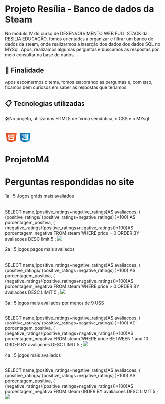 # Projeto Resília - Banco de dados da Steam

No módulo IV do curso de DESENVOLVIMENTO WEB FULL STACK da RESILIA EDUCAÇÃO, fomos orientados a organizar e filtrar um banco de dados da steam, onde realizarmos a inserção dos dados dos dados SQL no MYSql. Após, realizamos algumas perguntas e buscamos as respostas por meio consultar na base de dados.


## 🚀 Finalidade

Após escolhermos o tema, fomos elaborando as perguntas e, com isso, ficamos bem curiosos em saber as respostas que teríamos.


## 📋 Tecnologias utilizadas

🛠️No projeto, utilizamos HTML5 de forma semântica, o CSS e o MYsql
<div style="display: inline_block"><br>
<img align="center" alt="Will-HTML" height="30" width="40" src="https://raw.githubusercontent.com/devicons/devicon/master/icons/html5/html5-original.svg">
<img align="center" alt="Will-CSS" height="30" width="40" src="https://raw.githubusercontent.com/devicons/devicon/master/icons/css3/css3-original.svg">
</div>

# ProjetoM4
# Perguntas respondidas no site
1a : 5 Jogos grátis mais avaliados  
<br>
<br>
SELECT name,(positive_ratings+negative_ratings)AS avaliacoes,
( (positive_ratings/ (positive_ratings+negative_ratings) )*100) AS porcentagem_positiva, 
( (negative_ratings/(positive_ratings+negative_ratings))*100)AS porcentagem_negativa 
FROM steam WHERE price = 0 
ORDER BY avaliacoes DESC limit 5 ;
<img src="https://raw.githubusercontent.com/Man-noel/ProjetoM4/main/imagens/1a.png">
<br>
<br>
2a : 5 jogos pagos mais avaliados  
<br>
<br>
SELECT name,(positive_ratings+negative_ratings)AS avaliacoes,
( (positive_ratings/ (positive_ratings+negative_ratings) )*100) AS porcentagem_positiva, 
( (negative_ratings/(positive_ratings+negative_ratings))*100)AS porcentagem_negativa 
FROM steam 
WHERE price > 0 
ORDER BY avaliacoes DESC LIMIT 5 ;
<img src="https://raw.githubusercontent.com/Man-noel/ProjetoM4/main/imagens/2a.png">
<br>
<br>
3a : 5 jogos mais avaliados por menos de 9 USS
<br>
<br>

SELECT name,(positive_ratings+negative_ratings)AS avaliacoes,
( (positive_ratings/ (positive_ratings+negative_ratings) )*100) AS porcentagem_positiva, 
( (negative_ratings/(positive_ratings+negative_ratings))*100)AS porcentagem_negativa 
FROM steam 
WHERE price BETWEEN 1 and 10 
ORDER BY avaliacoes DESC LIMIT 5 ;
<img src="https://raw.githubusercontent.com/Man-noel/ProjetoM4/main/imagens/3a.png">
<br>
<br>
4a :	5 jogos mais avaliados 
<br>
<br>

SELECT name,(positive_ratings+negative_ratings)AS avaliacoes,
( (positive_ratings/ (positive_ratings+negative_ratings) )*100) AS porcentagem_positiva, 
( (negative_ratings/(positive_ratings+negative_ratings))*100)AS porcentagem_negativa 
FROM steam 
ORDER BY avaliacoes DESC LIMIT 5 ;
<br>
<img src="https://raw.githubusercontent.com/Man-noel/ProjetoM4/main/imagens/4a.png">





